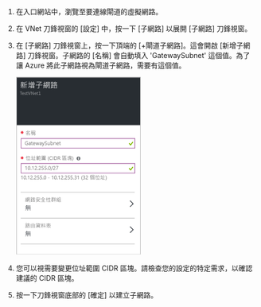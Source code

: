 1. 在入口網站中，瀏覽至要連線閘道的虛擬網路。

2. 在 VNet 刀鋒視窗的 [設定] 中，按一下 [子網路] 以展開 [子網路] 刀鋒視窗。

3. 在 [子網路] 刀鋒視窗上，按一下頂端的 [+閘道子網路]。這會開啟 [新增子網路] 刀鋒視窗。子網路的 [名稱] 會自動填入 'GatewaySubnet' 這個值。為了讓 Azure 將此子網路視為閘道子網路，需要有這個值。

	![新增閘道子網路](./media/vpn-gateway-add-gwsubnet-rm-portal-include/addgwsubnet250.png)

4. 您可以視需要變更位址範圍 CIDR 區塊。請檢查您的設定的特定需求，以確認建議的 CIDR 區塊。

5. 按一下刀鋒視窗底部的 [確定] 以建立子網路。

<!---HONumber=AcomDC_0810_2016-------->
